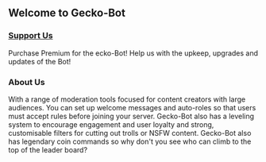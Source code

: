 ## Welcome to Gecko-Bot

### [Support Us](https://patreon.com/GeckoBot)
Purchase Premium for the ecko-Bot! Help us with the upkeep, upgrades and updates of the Bot!

### About Us
With a range of moderation tools focused for content creators with large audiences. You can set up welcome messages and auto-roles so that users must accept rules before joining your server.
Gecko-Bot also has a leveling system to encourage engagement and user loyalty and strong, customisable filters for cutting out trolls or NSFW content. Gecko-Bot also has legendary coin commands so why don't you see who can climb to the top of the leader board?
